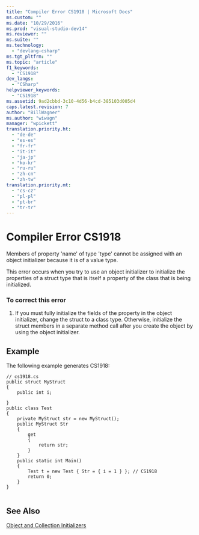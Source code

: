 ```yaml
---
title: "Compiler Error CS1918 | Microsoft Docs"
ms.custom: ""
ms.date: "10/29/2016"
ms.prod: "visual-studio-dev14"
ms.reviewer: ""
ms.suite: ""
ms.technology: 
  - "devlang-csharp"
ms.tgt_pltfrm: ""
ms.topic: "article"
f1_keywords: 
  - "CS1918"
dev_langs: 
  - "CSharp"
helpviewer_keywords: 
  - "CS1918"
ms.assetid: 9ad2cbbd-3c10-4d56-b4cd-385103d005d4
caps.latest.revision: 7
author: "BillWagner"
ms.author: "wiwagn"
manager: "wpickett"
translation.priority.ht: 
  - "de-de"
  - "es-es"
  - "fr-fr"
  - "it-it"
  - "ja-jp"
  - "ko-kr"
  - "ru-ru"
  - "zh-cn"
  - "zh-tw"
translation.priority.mt: 
  - "cs-cz"
  - "pl-pl"
  - "pt-br"
  - "tr-tr"
---
```

# Compiler Error CS1918
Members of property 'name' of type 'type' cannot be assigned with an object initializer because it is of a value type.  
  
 This error occurs when you try to use an object initializer to initialize the properties of a struct type that is itself a property of the class that is being initialized.  
  
### To correct this error  
  
1.  If you must fully initialize the fields of the property in the object initializer, change the struct to a class type. Otherwise, initialize the struct members in a separate method call after you create the object by using the object initializer.  
  
## Example  
 The following example generates CS1918:  
  
```  
// cs1918.cs  
public struct MyStruct  
{  
    public int i;  
  
}  
public class Test  
{  
    private MyStruct str = new MyStruct();  
    public MyStruct Str  
    {  
        get  
        {  
            return str;  
        }  
    }  
    public static int Main()  
    {  
        Test t = new Test { Str = { i = 1 } }; // CS1918  
        return 0;  
    }  
}  
  
```  
  
## See Also  
 [Object and Collection Initializers](/dotnet/csharp/programming-guide/classes-and-structs/object-and-collection-initializers)